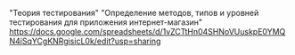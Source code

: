 "Теория тестирования"
"Определение методов, типов и уровней тестирования для приложения интернет-магазин" https://docs.google.com/spreadsheets/d/1vZCTtHn04SHNoVUuskpE0YMQN4iSqYCgKNRgisicL0k/edit?usp=sharing
